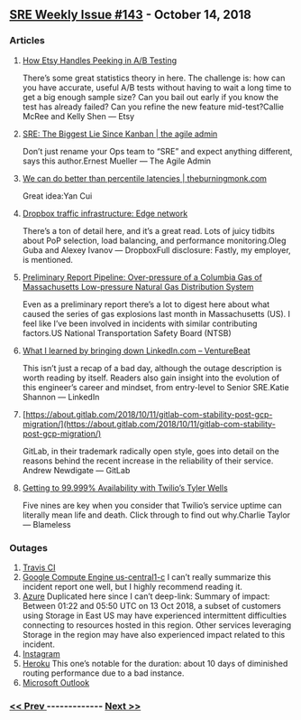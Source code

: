 ## [SRE Weekly Issue #143](https://sreweekly.com/sre-weekly-issue-143/) - October 14, 2018
### Articles

1. [ How Etsy Handles Peeking in A/B Testing](https://codeascraft.com/2018/10/03/how-etsy-handles-peeking-in-a-b-testing/)

    There’s some great statistics theory in here. The challenge is: how can you have accurate, useful A/B tests without having to wait a long time to get a big enough sample size? Can you bail out early if you know the test has already failed? Can you refine the new feature mid-test?Callie McRee and Kelly Shen — Etsy
1. [SRE: The Biggest Lie Since Kanban | the agile admin](https://theagileadmin.com/2018/10/02/sre-the-biggest-lie-since-kanban/)

    Don’t just rename your Ops team to “SRE” and expect anything different, says this author.Ernest Mueller — The Agile Admin
1. [We can do better than percentile latencies | theburningmonk.com](https://theburningmonk.com/2018/10/we-can-do-better-than-percentile-latencies/)

    Great idea:Yan Cui
1. [Dropbox traffic infrastructure: Edge network](https://blogs.dropbox.com/tech/2018/10/dropbox-traffic-infrastructure-edge-network/#.W7438mlAiGc.twitter)

    There’s a ton of detail here, and it’s a great read. Lots of juicy tidbits about PoP selection, load balancing, and performance monitoring.Oleg Guba and Alexey Ivanov — DropboxFull disclosure: Fastly, my employer, is mentioned.
1. [Preliminary Report Pipeline: Over-pressure of a Columbia Gas of Massachusetts Low-pressure Natural Gas Distribution System](https://www.ntsb.gov/investigations/AccidentReports/Pages/PLD18MR003-preliminary-report.aspx)

    Even as a preliminary report there’s a lot to digest here about what caused the series of gas explosions last month in Massachusetts (US). I feel like I’ve been involved in incidents with similar contributing factors.US National Transportation Safety Board (NTSB)
1. [What I learned by bringing down LinkedIn.com – VentureBeat](https://venturebeat.com/2018/10/13/what-i-learned-by-bringing-down-linkedin-com/)

    This isn’t just a recap of a bad day, although the outage description is worth reading by itself. Readers also gain insight into the evolution of this engineer’s career and mindset, from entry-level to Senior SRE.Katie Shannon — LinkedIn
1. [https://about.gitlab.com/2018/10/11/gitlab-com-stability-post-gcp-migration/](https://about.gitlab.com/2018/10/11/gitlab-com-stability-post-gcp-migration/)

    GitLab, in their trademark radically open style, goes into detail on the reasons behind the recent increase in the reliability of their service. Andrew Newdigate — GitLab
1. [Getting to 99.999% Availability with Twilio’s Tyler Wells ](https://blameless.com/uncategorized/getting-to-99-999-availability-with-twilios-tyler-wells/)

    Five nines are key when you consider that Twilio’s service uptime can literally mean life and death. Click through to find out why.Charlie Taylor — Blameless
### Outages

1. [Travis CI](https://www.traviscistatus.com/incidents/t9ls519frgww)
1. [Google Compute Engine us-central1-c](https://status.cloud.google.com/incident/cloud-networking/18016#18016002)
    I can’t really summarize this incident report one well, but I highly recommend reading it.
1. [Azure](https://azure.microsoft.com/en-us/status/)
    Duplicated here since I can’t deep-link:
Summary of impact: Between 01:22 and 05:50 UTC on 13 Oct 2018, a subset of customers using Storage in East US may have experienced intermittent difficulties connecting to resources hosted in this region. Other services leveraging Storage in the region may have also experienced impact related to this incident.
1. [Instagram](http://infosurhoy.com/cocoon/saii/xhtml/en_GB/health/instagram-website-and-app-go-down-with-users-unable-to-log-in/)
1. [Heroku](https://status.heroku.com/incidents/1635?utm_source=feedburner&utm_medium=feed&utm_campaign=Feed%3A+HerokuStatus+%28Heroku+%7C+Status%29)
    This one’s notable for the duration: about 10 days of diminished routing performance due to a bad instance.
1. [Microsoft Outlook](https://www.newsweek.com/outlook-email-down-not-working-1157587)

### [ << Prev ](sreweekly-142.md) ------------- [ Next >> ](sreweekly-144.md)